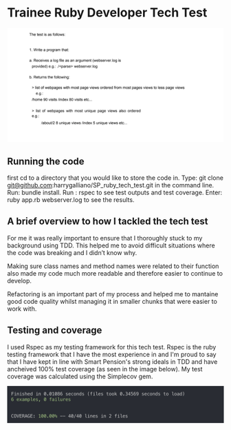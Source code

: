 # Trainee Ruby Developer Tech Test

![alt text](images/The_test.png)

## Running the code 
first cd to a directory that you would like to store the code in.
Type:  git clone git@github.com:harrygalliano/SP_ruby_tech_test.git 
in the command line. 
Run: bundle install.
Run : rspec 
to see test outputs and test coverage.
Enter: ruby app.rb webserver.log
to see the results.

## A brief overview to how I tackled the tech test

For me it was really important to ensure that I thoroughly stuck to my background using TDD. This helped me to avoid difficult situations where the code was breaking and I didn’t know why. 

Making sure class names and method names were related to their function also made my code much more readable and therefore easier to continue to develop. 

Refactoring is an important part of my process and helped me to mantaine good code quality whilst managing it in smaller chunks that were easier to work with.

## Testing and coverage 
I used Rspec as my testing framework for this tech test. Rspec is the ruby testing framework that I have the most experience in and I'm proud to say that I have kept in line with Smart Pension's strong ideals in TDD and have ancheived 100% test coverage (as seen in the image below). My test coverage was calculated using the Simplecov gem. 

![alt text](images/coverage.png)
